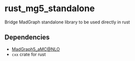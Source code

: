 # rust_mg5_standalone
Bridge MadGraph standalone library to be used directly in rust

## Dependencies
 - [MadGraph5_aMC@NLO](https://launchpad.net/mg5amcnlo)
 - `cxx` crate for rust
